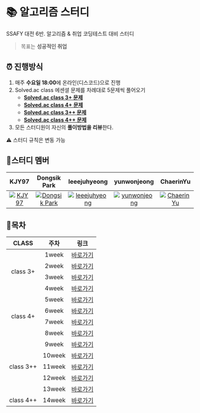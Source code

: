 # :books: 알고리즘 스터디

SSAFY 대전 6반. 알고리즘 & 취업 코딩테스트 대비 스터디

> 목표는 **성공적인 취업**

## :alarm_clock: 진행방식

1. 매주 **수요일 18:00**에 온라인(디스코드)으로 진행
2. Solved.ac class 에센셜 문제를 차례대로 5문제씩 풀어오기
     - **[Solved.ac class 3+ 문제](https://solved.ac/search?query=in_class_essentials:3)**
     - **[Solved.ac class 4+ 문제](https://solved.ac/search?query=in_class_essentials:4)**
     - **[Solved.ac class 3++ 문제](https://solved.ac/search?query=in_class:3)**
     - **[Solved.ac class 4++ 문제](https://solved.ac/search?query=in_class:4)**
3. 모든 스터디원이 자신의 **풀이방법을 리뷰**한다.

:warning: 스터디 규칙은 변동 가능

## :pushpin:스터디 멤버

|  KJY97  | Dongsik Park | leeejuhyeong | yunwonjeong | ChaerinYu |
| :----: | :----: | :----: | :----: | :----: |
| [![KJY97](https://avatars.githubusercontent.com/u/47266337?v=4)](https://github.com/KJY97) | [![Dongsik Park](https://avatars.githubusercontent.com/u/84314231?v=4)](https://github.com/dongsiik) | [![leeejuhyeong](https://avatars.githubusercontent.com/u/83570399?v=4)](https://github.com/leeejuhyeong) | [![yunwonjeong](https://avatars.githubusercontent.com/u/90126101?v=4)](https://github.com/yunwonjeong) | [![ChaerinYu](https://avatars.githubusercontent.com/u/17977857?v=4)](https://github.com/ChaerinYu) |

## :bookmark:목차

<table style="text-align:center">
    <thead>
        <tr>
            <th>CLASS</th>
            <th>주차</th>
            <th>링크</th>
        </tr>
    </thead>
    <tbody>
        <tr>
            <td rowspan="4">class 3+</td>
            <td>1week</td>
            <td><a href="https://github.com/KJY97/Algo-Study/tree/main/1week">바로가기</a></td>
        </tr>
        <tr>
            <td>2week</td>
            <td><a href="https://github.com/KJY97/Algo-Study/tree/main/2week">바로가기</a></td>
        </tr>
        <tr>
            <td>3week</td>
            <td><a href="https://github.com/KJY97/Algo-Study/tree/main/3week">바로가기</a></td>
        </tr>
        <tr>
            <td>4week</td>
            <td><a href="https://github.com/KJY97/Algo-Study/tree/main/4week">바로가기</a></td>
        </tr>
        <tr>
            <td rowspan="4">class 4+</td>
            <td>5week</td>
            <td><a href="https://github.com/KJY97/Algo-Study/tree/main/5week">바로가기</a></td>
        </tr>
        <tr>
            <td>6week</td>
            <td><a href="https://github.com/KJY97/Algo-Study/tree/main/6week">바로가기</a></td>
        </tr>
        <tr>
            <td>7week</td>
            <td><a href="https://github.com/KJY97/Algo-Study/tree/main/7week">바로가기</a></td>
        </tr>
         <tr>
            <td>8week</td>
            <td><a href="https://github.com/KJY97/Algo-Study/tree/main/8week">바로가기</a></td>
        </tr>
         <tr>
            <td rowspan="5">class 3++</td>
            <td>9week</td>
            <td><a href="https://github.com/KJY97/Algo-Study/tree/main/9week">바로가기</a></td>
        </tr>
         <tr>
            <td>10week</td>
            <td><a href="https://github.com/KJY97/Algo-Study/tree/main/10week">바로가기</a></td>
        </tr>
        <tr>
            <td>11week</td>
            <td><a href="https://github.com/KJY97/Algo-Study/tree/main/11week">바로가기</a></td>
        </tr>
        <tr>
            <td>12week</td>
            <td><a href="https://github.com/KJY97/Algo-Study/tree/main/12week">바로가기</a></td>
        </tr>
        <tr>
            <td>13week</td>
            <td><a href="https://github.com/KJY97/Algo-Study/tree/main/13week">바로가기</a></td>
        </tr>
         <tr>
            <td rowspan="4">class 4++</td>
            <td>14week</td>
            <td><a href="https://github.com/KJY97/Algo-Study/tree/main/14week">바로가기</a></td>
        </tr>
    </tbody>
</table>
